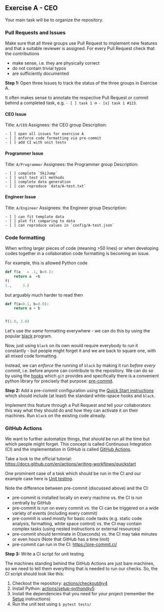 ## Exercise A - CEO

Your main task will be to organize the repository.

### Pull Requests and Issues

Make sure that all three groups use Pull Request to implement new features and that a suitable reviewer is assigned.
For every Pull Request check that the contributions
- make sense, i.e. they are physically correct
- do not contain trivial typos
- are sufficiently documented

**Step 1:** Open three Issues to track the status of the three groups in Exercise A.

It often makes sense to annotate the respective Pull Request or commit behind a completed task,
e.g. `- [ ] task 1` -> `- [x] task 1 #123`.

#### CEO Issue

Title: `A/CEO`
Assignees: the CEO group
Description:
```
- [ ] open all issues for exercise A
- [ ] enforce code formatting via pre-commit
- [ ] add CI with unit tests
```

#### Programmer Issue

Title: `A/Programmer`
Assignees: the Programmer group
Description:
```
- [ ] complete `SkiJump`
- [ ] unit test all methods
- [ ] complete data generation
- [ ] can reproduce `data/A-test.txt`
```

#### Engineer Issue

Title: `A/Engineer`
Assignees: the Engineer group
Description:
```
- [ ] can fit template data
- [ ] plot fit comparing to data
- [ ] can reproduce values in `config/A-test.json`
```

### Code formatting

When writing larger pieces of code (meaning >50 lines) or when developing codes together in a
collaboration code formatting is becoming an issue.

For example, this is allowed Python code
```py
def f(a   = .1, b=0.):
    return a  +b
f(
1.,     3.)
```
but arguably much harder to read then
```py
def f(a=0.1, b=0.0):
    return a + b


f(1.0, 3.0)
```

Let's use _the same_ formatting everywhere - we can do this by
using the popular [black](https://github.com/psf/black) program.

Now, just using `black` on its own would require everybody to run it constantly - but people might forget it
and we are back to square one, with all mixed code formatting.

Instead, we can _enforce_ the running of `black` by making it run _before every commit_, i.e. before anyone can
contribute to the repository. We can do so by using the [hooks](https://git-scm.com/book/ms/v2/Customizing-Git-Git-Hooks)
which `git` provides and specifically there is a convenient python library for precisely that purpose:
[pre-commit](https://pre-commit.com/).

**Step 2:** Add a pre-commit configuration using the [Quick Start instructions](https://pre-commit.com/#installation) which
should include (at least) the standard white-space hooks and `black`.

Implement this feature through a Pull Request and tell your collaborators this way what they should do and how they can activate
it on their machines. Run `black` on the existing code already.

### GitHub Actions

We want to further automatize things, that _should_ be run all the time but which people might forget.
This concept is called Continuous Integration (CI) and the implementation in GitHub is called
[GitHub Actions](https://docs.github.com/en/actions).

Take a look to the official tutorial: https://docs.github.com/en/actions/writing-workflows/quickstart

One prominent case of a task which should be run in the CI and our example case here is
[Unit testing](https://en.wikipedia.org/wiki/Unit_testing).

Note the difference between pre-commit (discussed above) and the CI:
- pre-commit is installed locally on every machine vs. the CI is run centrally by GitHub
- pre-commit is run on every commit vs. the CI can be triggered on a wide variety of events (including every commit)
- pre-commit is used mostly for basic code tasks (e.g. static code analysis, formatting, white space control) vs.
  the CI may contain complex tasks (using nested instructions or external resources)
- pre-commit should terminate in O(seconds) vs. the CI may take minutes or even hours (Note that GitHub has a time limit)
- pre-commit can run in the CI: https://pre-commit.ci/

**Step 3:** Write a CI script for unit testing.

The machines standing behind the GitHub Actions are just bare machines, so we need to tell them everything
that is needed to run our checks. So, the CI script should look like this:
1. Checkout the repository: [actions/checkout@v4](https://github.com/marketplace/actions/checkout)
1. Install Python: [actions/setup-python@v5](https://github.com/marketplace/actions/setup-python)
1. Install the dependencies that you need for your project (remember the [Setup](./2-Setup.md) instructions)
1. Run the unit test using `$ pytest tests/`
